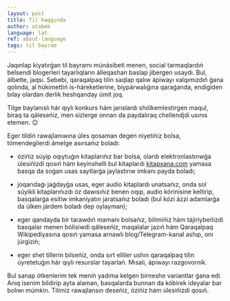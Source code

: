 ```yaml
---
layout: post
title: Til haqqında
author: atabek
language: lat
ref: about-language
tags: til bayram
---
```


Jaqınlap kiyatırǵan til bayramı múnásibeti menen, social tarmaqlardıń belsendi blogerleri tayarlıqların álleqashan baslap jibergen usaydı. Bul, álbette, jaqsı. Sebebi, qaraqalpaq tilin saqlap qalıw ápiwayı xalqımızdıń ǵana qolında, al húkimettiń is-háreketlerine, biypárwalıǵına qaraǵanda, endigiden bılay olardan derlik heshqanday úmit joq.

Tilge baylanıslı hár qıylı konkurs hám jarıslardı shólkemlestirgen maqul, biraq ta qáleseńiz, men sizlerge onnan da paydalıraq chellendjdi usınıs etemen. 😉

Eger tildiń rawajlanıwına úles qosaman degen niyetińiz bolsa, tómendegilerdi ámelge asırsańız boladı:

- ózińiz súyip oqıytuǵın kitaplarıńız bar bolsa, olardı elektronlastırıwǵa úlesińizdi qosıń hám keyinshelli bul kitaplardı [kitapxana.com](http://www.kitapxana.com) yamasa basqa da soǵan usas saytlarǵa jaylastırıw imkanı payda boladı;

- joqarıdaǵı jaǵdayǵa usas, eger audio kitaplardı unatsańız, onda sol súyikli kitaplarıńızdı óz dawısıńız benen oqıp, audio kórinisine keltirip, basqalarǵa esitiw imkaniyatın jaratsańız boladı (bul kózi ázzi adamlarǵa da úlken járdem boladı dep oylayman);

- eger qandayda bir tarawdıń mamanı bolsańız, bilimińiz hám tájiriybeńizdi basqalar menen bólisiwdi qáleseńiz, maqalalar jazıń hám Qaraqalpaq Wikipediyasına qosıń yamasa arnawlı blog/Telegram-kanal ashıp, onı júrgiziń;

- eger shet tillerin bilseńiz, onda sırt elliler ushın qaraqalpaq tilin úyretetuǵın hár qıylı resurslar tayarlań. Mısalı, ápiwayı razgovornik.

Bul sanap ótkenlerim tek meniń yadıma kelgen birneshe variantlar ǵana edi. Anıq isenim bildirip ayta alaman, basqalarda bunnan da kóbirek ideyalar bar bolıwı múmkin. Tilimiz rawajlansın deseńiz, ózińiz hám úlesińizdi qosıń.
